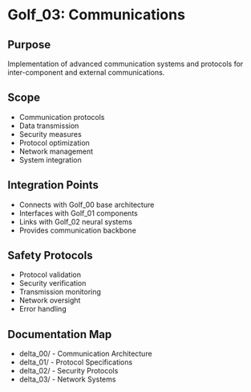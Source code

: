 # Golf_03: Communications

## Purpose

Implementation of advanced communication systems and protocols for inter-component and external communications.

## Scope

- Communication protocols
- Data transmission
- Security measures
- Protocol optimization
- Network management
- System integration

## Integration Points

- Connects with Golf_00 base architecture
- Interfaces with Golf_01 components
- Links with Golf_02 neural systems
- Provides communication backbone

## Safety Protocols

- Protocol validation
- Security verification
- Transmission monitoring
- Network oversight
- Error handling

## Documentation Map

- delta_00/ - Communication Architecture
- delta_01/ - Protocol Specifications
- delta_02/ - Security Protocols
- delta_03/ - Network Systems